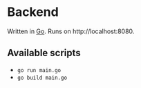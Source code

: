 # Backend

Written in [Go](https://go.dev/). Runs on http://localhost:8080.

## Available scripts

- `go run main.go`
- `go build main.go`
